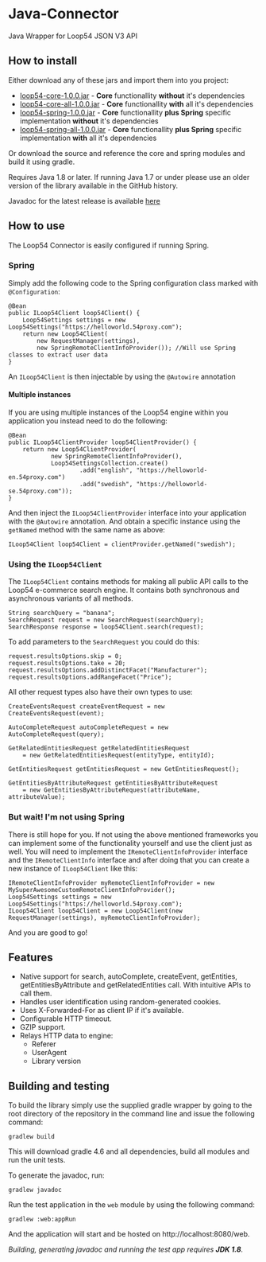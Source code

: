 
# Java-Connector
Java Wrapper for Loop54 JSON V3 API

## How to install
Either download any of these jars and import them into you project:

* [loop54-core-1.0.0.jar](http://files.loop54.com/files/libs/loop54-core-1.0.0.jar) - **Core** functionallity **without** it's dependencies
* [loop54-core-all-1.0.0.jar](http://files.loop54.com/files/libs/loop54-core-all-1.0.0.jar) - **Core** functionallity **with** all it's dependencies 
* [loop54-spring-1.0.0.jar](http://files.loop54.com/files/libs/loop54-spring-1.0.0.jar) - **Core** functionallity **plus Spring** specific implementation **without** it's dependencies
* [loop54-spring-all-1.0.0.jar](http://files.loop54.com/files/libs/loop54-spring-all-1.0.0.jar) - **Core** functionallity **plus Spring** specific implementation **with** all it's dependencies

Or download the source and reference the core and spring modules and build it using gradle.

Requires Java 1.8 or later. If running Java 1.7 or under please use an older version of the library available in the 
GitHub history.

Javadoc for the latest release is available [here](http://files.loop54.com/files/javadoc/core/index.html)

## How to use
The Loop54 Connector is easily configured if running Spring.

### Spring
Simply add the following code to the Spring configuration class marked with `@Configuration`:

    @Bean
    public ILoop54Client loop54Client() {
        Loop54Settings settings = new Loop54Settings("https://helloworld.54proxy.com");
        return new Loop54Client(
            new RequestManager(settings),
            new SpringRemoteClientInfoProvider()); //Will use Spring classes to extract user data
    }

An `ILoop54Client` is then injectable by using the `@Autowire` annotation

#### Multiple instances

If you are using multiple instances of the Loop54 engine within you application you instead need to do the following:

	@Bean
    public ILoop54ClientProvider loop54ClientProvider() {
        return new Loop54ClientProvider(
                new SpringRemoteClientInfoProvider(),
                Loop54SettingsCollection.create()
                        .add("english", "https://helloworld-en.54proxy.com")
                        .add("swedish", "https://helloworld-se.54proxy.com"));
    }

And then inject the `ILoop54ClientProvider` interface into your application with the `@Autowire` annotation. And obtain 
a specific instance using the `getNamed` method with the same name as above:

	ILoop54Client loop54Client = clientProvider.getNamed("swedish");

### Using the `ILoop54Client`
The `ILoop54Client` contains methods for making all public API calls to the Loop54 e-commerce search engine. It contains 
both synchronous and asynchronous variants of all methods.

    String searchQuery = "banana";
    SearchRequest request = new SearchRequest(searchQuery);
    SearchResponse response = loop54Client.search(request);
    
To add parameters to the `SearchRequest` you could do this:

    request.resultsOptions.skip = 0;
    request.resultsOptions.take = 20;
    request.resultsOptions.addDistinctFacet("Manufacturer");
    request.resultsOptions.addRangeFacet("Price");

All other request types also have their own types to use:

    CreateEventsRequest createEventRequest = new CreateEventsRequest(event);
    
    AutoCompleteRequest autoCompleteRequest = new AutoCompleteRequest(query);
    
    GetRelatedEntitiesRequest getRelatedEntitiesRequest 
        = new GetRelatedEntitiesRequest(entityType, entityId);
        
    GetEntitiesRequest getEntitiesRequest = new GetEntitiesRequest();
    
    GetEntitiesByAttributeRequest getEntitiesByAttributeRequest 
        = new GetEntitiesByAttributeRequest(attributeName, attributeValue);

### But wait! I'm not using Spring
There is still hope for you. If not using the above mentioned frameworks you can implement some of the functionality 
yourself and use the client just as well. You will need to implement the `IRemoteClientInfoProvider` interface and the 
`IRemoteClientInfo` interface and after doing that you can create a new instance of `ILoop54Client` like this:

    IRemoteClientInfoProvider myRemoteClientInfoProvider = new MySuperAwesomeCustomRemoteClientInfoProvider();
    Loop54Settings settings = new Loop54Settings("https://helloworld.54proxy.com");
    ILoop54Client loop54Client = new Loop54Client(new RequestManager(settings), myRemoteClientInfoProvider);
    
And you are good to go!

## Features
- Native support for search, autoComplete, createEvent, getEntities, getEntitiesByAttribute and getRelatedEntities call. 
With intuitive APIs to call them.
- Handles user identification using random-generated cookies.
- Uses X-Forwarded-For as client IP if it's available.
- Configurable HTTP timeout.
- GZIP support.
- Relays HTTP data to engine:
    - Referer
    - UserAgent
    - Library version
    
## Building and testing

To build the library simply use the supplied gradle wrapper by going to the root directory of the repository in the command line and issue the following command:

    gradlew build
    
This will download gradle 4.6 and all dependencies, build all modules and run the unit tests.

To generate the javadoc, run:

    gradlew javadoc

Run the test application in the `web` module by using the following command:

    gradlew :web:appRun
    
And the application will start and be hosted on http://localhost:8080/web.

_Building, generating javadoc and running the test app requires **JDK 1.8**._